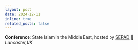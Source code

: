 ```yaml
---
layout: post
date: 2024-12-11
inline: true
related_posts: false
---
```


**Conference**:  State Islam in the Middle East, hosted by [SEPAD](https://www.sepad.org.uk/) 📍*Lancaster,UK*
